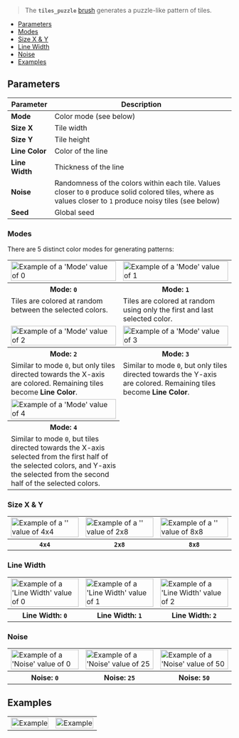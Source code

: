 > The **`tiles_puzzle`** [brush](Brush-Shaders) generates a puzzle-like pattern of tiles.

<!-- TOC -->
- [Parameters](#parameters)
- [Modes](#modes)
- [Size X & Y](#size-x--y)
- [Line Width](#line-width)
- [Noise](#noise)
- [Examples](#examples)

## Parameters

Parameter | Description
--------- | -----------
**Mode** | Color mode (see below)
**Size X** | Tile width
**Size Y** | Tile height
**Line Color** | Color of the line
**Line Width** | Thickness of the line
**Noise** | Randomness of the colors within each tile. Values closer to `0` produce solid colored tiles, where as values closer to `1` produce noisy tiles (see below)
**Seed** | Global seed

### Modes

There are 5 distinct color modes for generating patterns:

<!-- SAMPLE tiles_puzzle mode 2 -->
<table>
	<tr>
		<td width="50%"><img width="100%" src="https://s3.amazonaws.com/misc.lachlanmcdonald.com/magicavoxel-shaders/0.11.0/tiles_puzzle_mode_0.png" alt="Example of a 'Mode' value of 0"></td>
		<td width="50%"><img width="100%" src="https://s3.amazonaws.com/misc.lachlanmcdonald.com/magicavoxel-shaders/0.11.0/tiles_puzzle_mode_1.png" alt="Example of a 'Mode' value of 1"></td>
	</tr>
	<tr>
		<th>Mode: <code>0</code></th>
		<th>Mode: <code>1</code></th>
	</tr>
	<tr>
		<td valign="top">Tiles are colored at random between the selected colors.</td>
		<td valign="top">Tiles are colored at random using only the first and last selected color.</td>
	</tr>
	<tr>
		<td width="50%"><img width="100%" src="https://s3.amazonaws.com/misc.lachlanmcdonald.com/magicavoxel-shaders/0.11.0/tiles_puzzle_mode_2.png" alt="Example of a 'Mode' value of 2"></td>
		<td width="50%"><img width="100%" src="https://s3.amazonaws.com/misc.lachlanmcdonald.com/magicavoxel-shaders/0.11.0/tiles_puzzle_mode_3.png" alt="Example of a 'Mode' value of 3"></td>
	</tr>
	<tr>
		<th>Mode: <code>2</code></th>
		<th>Mode: <code>3</code></th>
	</tr>
	<tr>
		<td valign="top">Similar to mode <code>0</code>, but only tiles directed towards the X-axis are colored. Remaining tiles become <strong>Line Color</strong>.</td>
		<td valign="top">Similar to mode <code>0</code>, but only tiles directed towards the Y-axis are colored. Remaining tiles become <strong>Line Color</strong>.</td>
	</tr>
	<tr>
		<td width="50%"><img width="100%" src="https://s3.amazonaws.com/misc.lachlanmcdonald.com/magicavoxel-shaders/0.11.0/tiles_puzzle_mode_4.png" alt="Example of a 'Mode' value of 4"></td>
	</tr>
	<tr>
		<th>Mode: <code>4</code></th>
	</tr>
	<tr>
		<td valign="top">Similar to mode <code>0</code>, but tiles directed towards the X-axis selected from the first half of the selected colors, and Y-axis the selected from the second half of the selected colors.</td>
	</tr>
</table>
<!-- END -->

### Size X & Y

<!-- SAMPLE tiles_puzzle variations 3 -->
<table>
	<tr>
		<td width="33.33%"><img width="100%" src="https://s3.amazonaws.com/misc.lachlanmcdonald.com/magicavoxel-shaders/0.11.0/tiles_puzzle_4x4.png" alt="Example of a '' value of 4x4"></td>
		<td width="33.33%"><img width="100%" src="https://s3.amazonaws.com/misc.lachlanmcdonald.com/magicavoxel-shaders/0.11.0/tiles_puzzle_2x8.png" alt="Example of a '' value of 2x8"></td>
		<td width="33.33%"><img width="100%" src="https://s3.amazonaws.com/misc.lachlanmcdonald.com/magicavoxel-shaders/0.11.0/tiles_puzzle_8x8.png" alt="Example of a '' value of 8x8"></td>
	</tr>
	<tr>
		<th><code>4x4</code></th>
		<th><code>2x8</code></th>
		<th><code>8x8</code></th>
	</tr>
</table>
<!-- END -->

### Line Width

<!-- SAMPLE tiles_puzzle line_width 3 -->
<table>
	<tr>
		<td width="33.33%"><img width="100%" src="https://s3.amazonaws.com/misc.lachlanmcdonald.com/magicavoxel-shaders/0.11.0/tiles_puzzle_line_0.png" alt="Example of a 'Line Width' value of 0"></td>
		<td width="33.33%"><img width="100%" src="https://s3.amazonaws.com/misc.lachlanmcdonald.com/magicavoxel-shaders/0.11.0/tiles_puzzle_line_1.png" alt="Example of a 'Line Width' value of 1"></td>
		<td width="33.33%"><img width="100%" src="https://s3.amazonaws.com/misc.lachlanmcdonald.com/magicavoxel-shaders/0.11.0/tiles_puzzle_line_2.png" alt="Example of a 'Line Width' value of 2"></td>
	</tr>
	<tr>
		<th>Line Width: <code>0</code></th>
		<th>Line Width: <code>1</code></th>
		<th>Line Width: <code>2</code></th>
	</tr>
</table>
<!-- END -->

### Noise

<!-- SAMPLE tiles_puzzle noise 3 -->
<table>
	<tr>
		<td width="33.33%"><img width="100%" src="https://s3.amazonaws.com/misc.lachlanmcdonald.com/magicavoxel-shaders/0.11.0/tiles_puzzle_noise_0.png" alt="Example of a 'Noise' value of 0"></td>
		<td width="33.33%"><img width="100%" src="https://s3.amazonaws.com/misc.lachlanmcdonald.com/magicavoxel-shaders/0.11.0/tiles_puzzle_noise_25.png" alt="Example of a 'Noise' value of 25"></td>
		<td width="33.33%"><img width="100%" src="https://s3.amazonaws.com/misc.lachlanmcdonald.com/magicavoxel-shaders/0.11.0/tiles_puzzle_noise_50.png" alt="Example of a 'Noise' value of 50"></td>
	</tr>
	<tr>
		<th>Noise: <code>0</code></th>
		<th>Noise: <code>25</code></th>
		<th>Noise: <code>50</code></th>
	</tr>
</table>
<!-- END -->

## Examples

<!-- SAMPLE tiles_puzzle examples 2 -->
<table>
	<tr>
		<td width="50%"><img width="100%" src="https://s3.amazonaws.com/misc.lachlanmcdonald.com/magicavoxel-shaders/0.10.5/tiles_puzzle_example0.jpg" alt="Example"></td>
		<td width="50%"><img width="100%" src="https://s3.amazonaws.com/misc.lachlanmcdonald.com/magicavoxel-shaders/0.10.5/tiles_puzzle_example1.jpg" alt="Example"></td>
	</tr>
</table>
<!-- END -->

